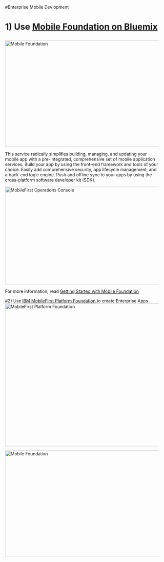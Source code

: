 #Enterprise Mobile Devlopment

# 1)  Use <a href="https://console.ng.bluemix.net/catalog/services/mobile-foundation/">Mobile Foundation on Bluemix</a><p>

<a data-flickr-embed="true"  href="https://www.flickr.com/photos/dpu/29050351724/in/dateposted-public/" title="Mobile Foundation"><img src="https://c5.staticflickr.com/9/8453/29050351724_87ae13bfb6_z.jpg" width="640" height="348" alt="Mobile Foundation"></a><script async src="//embedr.flickr.com/assets/client-code.js" charset="utf-8"></script><p>

This service radically simplifies building, managing, and updating your mobile app with a pre-integrated, comprehensive set of mobile application services. Build your app by using the front-end framework and tools of your choice. Easily add comprehensive security, app lifecycle management, and a back-end logic engine. Push and offline sync to your apps by using the cross-platform software developer kit (SDK).<p>

<a data-flickr-embed="true"  href="https://www.flickr.com/photos/dpu/29677542065/in/dateposted-public/" title="MobileFirst Operations Console"><img src="https://c2.staticflickr.com/9/8064/29677542065_7b5eaa736a_z.jpg" width="640" height="319" alt="MobileFirst Operations Console"></a><script async src="//embedr.flickr.com/assets/client-code.js" charset="utf-8"></script>

For more information, read <a href="https://console.ng.bluemix.net/docs/services/mobilefoundation/index.html">Getting Started with Mobile Foundation</a>

#2) Use <a href="https://www.ibm.com/support/knowledgecenter/SSHS8R_8.0.0/wl_welcome.html">IBM MobileFirst Platform Foundation </a> to create Enterprise Apps
<a data-flickr-embed="true"  href="https://www.flickr.com/photos/dpu/29385604150/in/dateposted-public/" title="MobileFirst Platform Foundation"><img src="https://c7.staticflickr.com/9/8217/29385604150_783b031df4_z.jpg" width="640" height="467" alt="MobileFirst Platform Foundation"></a><script async src="//embedr.flickr.com/assets/client-code.js" charset="utf-8"></script>


<a data-flickr-embed="true"  href="https://www.flickr.com/photos/dpu/29050351724/in/dateposted-public/" title="Mobile Foundation"><img src="https://c5.staticflickr.com/9/8453/29050351724_87ae13bfb6_z.jpg" width="640" height="348" alt="Mobile Foundation"></a><script async src="//embedr.flickr.com/assets/client-code.js" charset="utf-8"></script>
